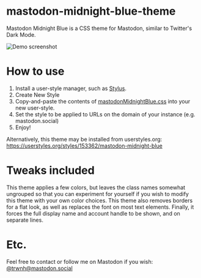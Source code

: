 # mastodon-midnight-blue-theme
Mastodon Midnight Blue is a CSS theme for Mastodon, similar to Twitter's Dark Mode. 

![Demo screenshot](https://raw.githubusercontent.com/trwnh/mastodon-midnight-blue-theme/master/chrome_2018-03-07_11-48-08.png)

# How to use
1. Install a user-style manager, such as [Stylus](https://github.com/openstyles/stylus).
2. Create New Style
3. Copy-and-paste the contents of [mastodonMidnightBlue.css](https://github.com/trwnh/mastodon-midnight-blue-theme/blob/master/mastodonMidnightBlue.css) into your new user-style.
4. Set the style to be applied to URLs on the domain of your instance (e.g. mastodon.social)
5. Enjoy!

Alternatively, this theme may be installed from userstyles.org: https://userstyles.org/styles/153362/mastodon-midnight-blue

# Tweaks included
This theme applies a few colors, but leaves the class names somewhat ungrouped so that you can experiment for yourself if you wish to modify this theme with your own color choices. This theme also removes borders for a flat look, as well as replaces the font on most text elements. Finally, it forces the full display name and account handle to be shown, and on separate lines.

# Etc.
Feel free to contact or follow me on Mastodon if you wish: [@trwnh@mastodon.social](http://mastodon.social/@trwnh)
